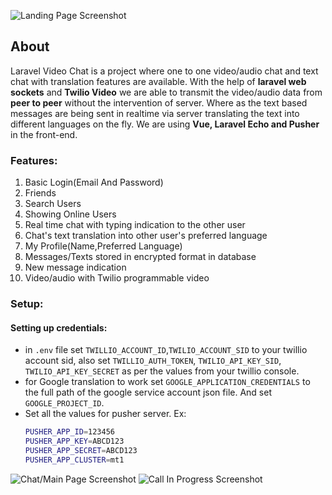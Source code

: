 ![Landing Page Screenshot](https://res.cloudinary.com/harishdurga/image/upload/v1609072977/Screenshot_from_2020-12-27_18-12-42_vzt6np.png "Landing Page Screenshot")

## About

Laravel Video Chat is a project where one to one video/audio chat and text chat with translation features are available.
With the help of **laravel web sockets** and **Twilio Video** we are able to transmit the video/audio data from **peer to peer** without the intervention of server. Where as the text based messages are being sent in realtime via server translating the text into different languages on the fly. We are using **Vue, Laravel Echo and Pusher** in the front-end.

### Features:

1. Basic Login(Email And Password)
2. Friends
3. Search Users
4. Showing Online Users
5. Real time chat with typing indication to the other user
6. Chat's text translation into other user's preferred language
7. My Profile(Name,Preferred Language)
8. Messages/Texts stored in encrypted format in database
9. New message indication
10. Video/audio with Twilio programmable video

### Setup:

#### Setting up credentials:

-   in `.env` file set `TWILLIO_ACCOUNT_ID`,`TWILIO_ACCOUNT_SID` to your twillio account sid, also set `TWILLIO_AUTH_TOKEN`, `TWILIO_API_KEY_SID`, `TWILIO_API_KEY_SECRET` as per the values from your twillio console.
-   for Google translation to work set `GOOGLE_APPLICATION_CREDENTIALS` to the full path of the google service account json file. And set `GOOGLE_PROJECT_ID`.
-   Set all the values for pusher server.
    Ex:
    ```bash
    PUSHER_APP_ID=123456
    PUSHER_APP_KEY=ABCD123
    PUSHER_APP_SECRET=ABCD123
    PUSHER_APP_CLUSTER=mt1
    ```

![Chat/Main Page Screenshot](https://res.cloudinary.com/harishdurga/image/upload/v1609072856/Screenshot_from_2020-12-27_18-00-56_kuj7mt.png "Chat/Main Page Screenshot")
![Call In Progress Screenshot](https://res.cloudinary.com/harishdurga/image/upload/v1609073215/Screenshot_from_2020-12-27_18-16-03_kpmk8j.png "Call in progress Screenshot")
